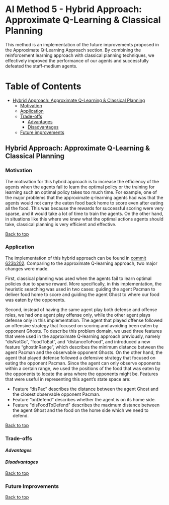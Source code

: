 # AI Method 5 - Hybrid Approach: Approximate Q-Learning & Classical Planning 

This method is an implementation of the future improvements proposed in the Approximate Q-Learning Approach section. By combining the reinforcement learning approach with classical planning techniques, we effectively improved the performance of our agents and successfully defeated the staff-medium agents.

# Table of Contents
- [Hybrid Approach: Approximate Q-Learning & Classical Planning ](#Hybrid-Approach)
  * [Motivation](#motivation)
  * [Application](#application)
  * [Trade-offs](#trade-offs)     
     - [Advantages](#advantages)
     - [Disadvantages](#disadvantages)
  * [Future improvements](#future-improvements)

## Hybrid Approach: Approximate Q-Learning & Classical Planning 

### Motivation  
The motivation for this hybrid approach is to increase the efficiency of the agents when the agents fail to learn the optimal policy or the training for learning such an optimal policy takes too much time. For example, one of the major problems that the approximate q-learning agents had was that the agents would not carry the eaten food back home to score even after eating all the food. This was because the rewards for successful scoring were very sparse, and it would take a lot of time to train the agents. On the other hand, in situations like this where we knew what the optimal actions agents should take, classical planning is very efficient and effective.

[Back to top](#table-of-contents)

### Application  
The implementation of this hybrid approach can be found in [commit 623b202](https://github.com/COMP90054-classroom/contest-a-team/commit/623b2029ce2e02ecf1afbc671df5a9609a073c00). Comparing to the approximate Q-learning approach, two major changes were made. 

First, classical planning was used when the agents fail to learn optimal policies due to sparse reward. More specifically, in this implementation, the heuristic searching was used in two cases: guiding the agent Pacman to deliver food home to score and guiding the agent Ghost to where our food was eaten by the opponents. 

Second, instead of having the same agent play both defense and offense roles, we had one agent play offense only, while the other agent plays defense only in this implementation. The agent that played offense followed an offensive strategy that focused on scoring and avoiding been eaten by opponent Ghosts. To describe this problem domain,  we used three features that were used in the approximate Q-learning approach previously, namely “disNotGo”, “foodToEat”, and “distanceToFood”, and introduced a new feature “ghostInRange”, which describes the minimum distance between the agent Pacman and the observable opponent Ghosts. On the other hand, the agent that played defense followed a defensive strategy that focused on eating the opponent Pacman. Since the agent can only observe opponents within a certain range, we used the positions of the food that was eaten by the opponents to locate the area where the opponents might be. Features that were useful in representing this agent’s state space are: 
*	Feature “disPac” describes the distance between the agent Ghost and the closest observable opponent Pacman.
*	Feature “onDefend” describes whether the agent is on its home side.
*	Feature "disFoodToDefend" describes the maximum distance between the agent Ghost and the food on the home side which we need to defend.

[Back to top](#table-of-contents)

### Trade-offs  
#### *Advantages*  


#### *Disadvantages*


[Back to top](#table-of-contents)

### Future Improvements  


[Back to top](#table-of-contents)
